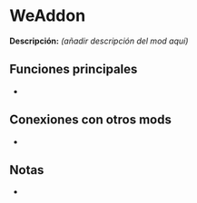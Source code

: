 # WeAddon

**Descripción:** *(añadir descripción del mod aquí)*

## Funciones principales
- 

## Conexiones con otros mods
- 

## Notas
- 
